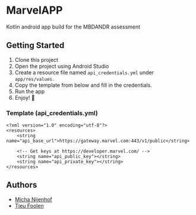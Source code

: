 # MarvelAPP
Kotlin android app build for the MBDANDR assessment

## Getting Started
1. Clone this project
2. Open the project using Android Studio
3. Create a resource file named `api_credentials.yml` under `app/res/values`.
4. Copy the template from below and fill in the credentials.
5. Run the app
6. Enjoy! :tada:

### Template (api_credentials.yml)
```
<?xml version="1.0" encoding="utf-8"?>
<resources>
    <string name="api_base_url">https://gateway.marvel.com:443/v1/public</string>

    <!-- Get keys at https://developer.marvel.com/ -->
    <string name="api_public_key"></string>
    <string name="api_private_key"></string>
</resources>
```

## Authors
- [Micha Nijenhof](https://github.com/nijenhof)
- [Tjeu Foolen](https://github.com/tjeufoolen)